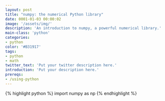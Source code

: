 ```yaml
---
layout: post
title: "numpy: the numerical Python library"
date: 0001-01-03 00:00:02
image: '/assets/img/'
description: 'An introduction to numpy, a powerful numerical library.'
main-class: 'python'
categories: 
- python
color: '#B31917'
tags:
- python
- math
twitter_text: 'Put your twitter description here.'
introduction: 'Put your description here.'
prereqs:
- /using-python
---
```


{% highlight python %}
import numpy as np
{% endhighlight %}
